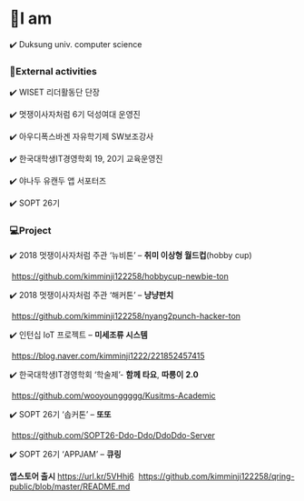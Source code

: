 

# :raising_hand:I am

:heavy_check_mark: Duksung univ. computer science


###  :lollipop:External activities

:heavy_check_mark: WISET 리더활동단 단장

:heavy_check_mark: 멋쟁이사자처럼 6기 덕성여대 운영진

:heavy_check_mark: 아우디폭스바겐 자유학기제 SW보조강사 

:heavy_check_mark: 한국대학생IT경영학회 19, 20기 교육운영진

:heavy_check_mark: 야나두 유캔두 앱 서포터즈

:heavy_check_mark: SOPT 26기



### :computer:Project

:heavy_check_mark: 2018 멋쟁이사자처럼 주관 ‘뉴비톤’ – **취미 이상형 월드컵**(hobby cup)

​    https://github.com/kimminji122258/hobbycup-newbie-ton

:heavy_check_mark: 2018 멋쟁이사자처럼 주관 ‘해커톤’ – **냥냥펀치**

​    https://github.com/kimminji122258/nyang2punch-hacker-ton  

:heavy_check_mark: 인턴십 IoT 프로젝트 – **미세조류  시스템**

​    https://blog.naver.com/kimminji1222/221852457415

:heavy_check_mark: 한국대학생IT경영학회 ‘학술제’- **함께 타요**, **따릉이** **2.0**

​    https://github.com/wooyounggggg/Kusitms-Academic

:heavy_check_mark: SOPT 26기 ‘솝커톤’ – **또또**

​    https://github.com/SOPT26-Ddo-Ddo/DdoDdo-Server

:heavy_check_mark: SOPT 26기 ‘APPJAM’ – **큐링**

  **앱스토어 출시** https://url.kr/5VHhj6
​    https://github.com/kimminji122258/qring-public/blob/master/README.md
